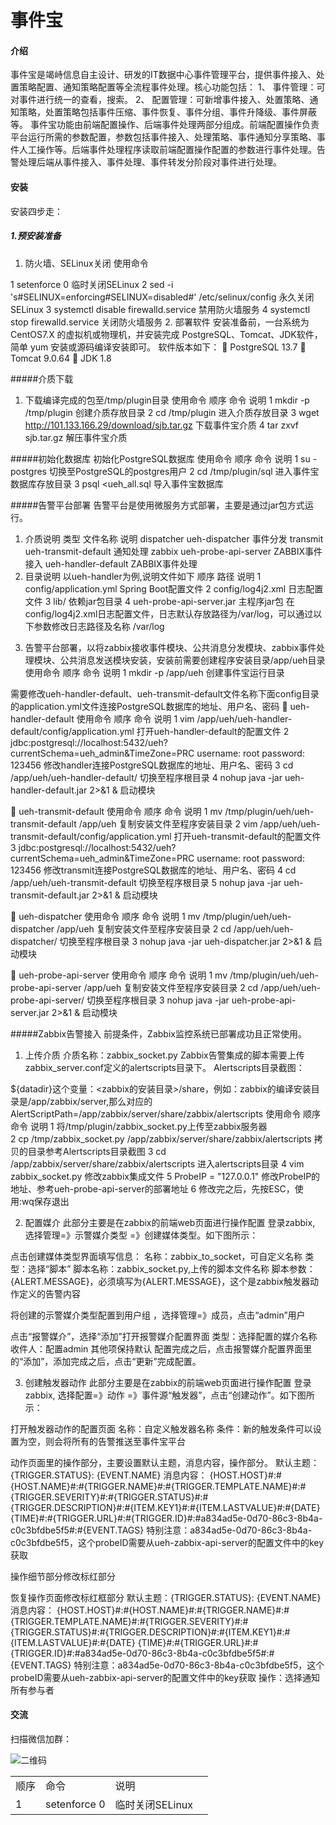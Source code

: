 # 事件宝

#### 介绍
事件宝是竭峙信息自主设计、研发的IT数据中心事件管理平台，提供事件接入、处置策略配置、通知策略配置等全流程事件处理。核心功能包括：
1、	事件管理：可对事件进行统一的查看，搜索。
2、	配置管理：可新增事件接入、处置策略、通知策略，处置策略包括事件压缩、事件恢复、事件分组、事件升降级、事件屏蔽等。
事件宝功能由前端配置操作、后端事件处理两部分组成。前端配置操作负责平台运行所需的参数配置，参数包括事件接入、处理策略、事件通知分享策略、事件人工操作等。后端事件处理程序读取前端配置操作配置的参数进行事件处理。告警处理后端从事件接入、事件处理、事件转发分阶段对事件进行处理。

#### 安装
安装四步走：

##### 1.预安装准备
1.	防火墙、SELinux关闭
使用命令
<table>
<tr>
	<td>顺序</td>
	<td>命令</td>
	<td>说明</td>
	<td></td>
</tr>
<tr>
	<td>1</td>
	<td>setenforce 0</td>
	<td>临时关闭SELinux</td>
	<td></td>
</tr>
1	setenforce 0	临时关闭SELinux
2	sed -i 's#SELINUX=enforcing#SELINUX=disabled#' /etc/selinux/config	永久关闭SELinux
3	systemctl disable firewalld.service	禁用防火墙服务
4	systemctl stop firewalld.service	关闭防火墙服务
2.	部署软件
安装准备前，一台系统为 CentOS7.X 的虚拟机或物理机，并安装完成 PostgreSQL、Tomcat、JDK软件，简单 yum 安装或源码编译安装即可。
软件版本如下：
	PostgreSQL 13.7
	Tomcat 9.0.64
	JDK 1.8

#####介质下载
1.	下载编译完成的包至/tmp/plugin目录
使用命令
顺序	命令	说明
1	mkdir -p /tmp/plugin	创建介质存放目录
2	cd /tmp/plugin	进入介质存放目录
3	wget http://101.133.166.29/download/sjb.tar.gz	下载事件宝介质
4	tar zxvf sjb.tar.gz	解压事件宝介质


#####初始化数据库
	初始化PostgreSQL数据库
使用命令
顺序	命令	说明
1	su - postgres	切换至PostgreSQL的postgres用户
2	cd /tmp/plugin/sql	进入事件宝数据库存放目录
3	psql <ueh_all.sql	导入事件宝数据库


#####告警平台部署
	告警平台是使用微服务方式部署，主要是通过jar包方式运行。
1.	介质说明
类型	文件名称	说明
dispatcher	ueh-dispatcher	事件分发
transmit	ueh-transmit-default	通知处理
zabbix	ueh-probe-api-server	ZABBIX事件接入
	ueh-handler-default	ZABBIX事件处理
2.	目录说明
以ueh-handler为例,说明文件如下
顺序	路径	说明
1	config/application.yml	Spring Boot配置文件
2	config/log4j2.xml	日志配置文件
3	lib/	依赖jar包目录
4	ueh-probe-api-server.jar	主程序jar包
在config/log4j2.xml日志配置文件，日志默认存放路径为/var/log，可以通过以下参数修改日志路径及名称
<property name="LOG_HOME">/var/log </property>
<RollingFile name="rollingFile" fileName="${LOG_HOME}/ueh-probe-api-server.log" filePattern="${LOG_HOME}/$${date:yyyy}/ueh-probe-api-server-%d{yyyy-MM-dd}-%i.log">

3.	告警平台部署，以将zabbix接收事件模块、公共消息分发模块、zabbix事件处理模块、公共消息发送模块安装，安装前需要创建程序安装目录/app/ueh目录
使用命令
顺序	命令	说明
1	mkdir -p /app/ueh	创建事件宝运行目录

需要修改ueh-handler-default、ueh-transmit-default文件名称下面config目录的application.yml文件连接PostgreSQL数据库的地址、用户名、密码
	ueh-handler-default
使用命令
顺序	命令	说明
1	vim /app/ueh/ueh-handler-default/config/application.yml	打开ueh-handler-default的配置文件
2	jdbc:postgresql://localhost:5432/ueh?currentSchema=ueh_admin&TimeZone=PRC
username: root
password: 123456	修改handler连接PostgreSQL数据库的地址、用户名、密码
3	cd /app/ueh/ueh-handler-default/	切换至程序根目录
4	nohup java -jar ueh-handler-default.jar 2>&1 &	启动模块

	ueh-transmit-default
使用命令
顺序	命令	说明
1	mv /tmp/plugin/ueh/ueh-transmit-default /app/ueh	复制安装文件至程序安装目录
2	vim /app/ueh/ueh-transmit-default/config/application.yml	打开ueh-transmit-default的配置文件
3	jdbc:postgresql://localhost:5432/ueh?currentSchema=ueh_admin&TimeZone=PRC
username: root
password: 123456	修改transmit连接PostgreSQL数据库的地址、用户名、密码
4	cd /app/ueh/ueh-transmit-default	切换至程序根目录
5	nohup java -jar ueh-transmit-default.jar 2>&1 &	启动模块

	ueh-dispatcher
使用命令
顺序	命令	说明
1	mv /tmp/plugin/ueh/ueh-dispatcher /app/ueh	复制安装文件至程序安装目录
2	cd /app/ueh/ueh-dispatcher/	切换至程序根目录
3	nohup java -jar ueh-dispatcher.jar 2>&1 &	启动模块

	ueh-probe-api-server
使用命令
顺序	命令	说明
1	mv /tmp/plugin/ueh/ueh-probe-api-server /app/ueh	复制安装文件至程序安装目录
2	cd /app/ueh/ueh-probe-api-server/	切换至程序根目录
3	nohup java -jar ueh-probe-api-server.jar 2>&1 &	启动模块

#####Zabbix告警接入
前提条件，Zabbix监控系统已部署成功且正常使用。
1.	上传介质
介质名称：zabbix_socket.py
Zabbix告警集成的脚本需要上传zabbix_server.conf定义的alertscripts目录下。
Alertscripts目录截图：
 
${datadir}这个变量：<zabbix的安装目录>/share，例如：zabbix的编译安装目录是/app/zabbix/server,那么对应的AlertScriptPath=/app/zabbix/server/share/zabbix/alertscripts
使用命令
顺序	命令	说明
1	将/tmp/plugin/zabbix_socket.py上传至zabbix服务器	
2	cp /tmp/zabbix_socket.py /app/zabbix/server/share/zabbix/alertscripts	拷贝的目录参考Alertscripts目录截图
3	cd /app/zabbix/server/share/zabbix/alertscripts	进入alertscripts目录
4	vim zabbix_socket.py	修改zabbix集成文件
5	ProbeIP = "127.0.0.1"	修改ProbeIP的地址、参考ueh-probe-api-server的部署地址
6	修改完之后，先按ESC，使用:wq保存退出	

2.	配置媒介
此部分主要是在zabbix的前端web页面进行操作配置
登录zabbix, 选择管理=》示警媒介类型 =》创建媒体类型。如下图所示：
 
点击创建媒体类型界面填写信息：
名称：zabbix_to_socket，可自定义名称
类型：选择“脚本”
脚本名称：zabbix_socket.py,上传的脚本文件名称
脚本参数：{ALERT.MESSAGE}，必须填写为{ALERT.MESSAGE}，这个是zabbix触发器动作定义的告警内容
 
将创建的示警媒介类型配置到用户组 ，选择管理=》成员，点击“admin”用户
 
点击“报警媒介”，选择“添加”打开报警媒介配置界面
类型：选择配置的媒介名称
收件人：配置admin
其他项保持默认
配置完成之后，点击报警媒介配置界面里的“添加”，添加完成之后，点击“更新”完成配置。
 
3.	创建触发器动作
此部分主要是在zabbix的前端web页面进行操作配置
登录zabbix, 选择配置=》动作 =》事件源“触发器”，点击“创建动作”。如下图所示：
 
打开触发器动作的配置页面
名称：自定义触发器名称
条件：新的触发条件可以设置为空，则会将所有的告警推送至事件宝平台
 
动作页面里的操作部分，主要设置默认主题，消息内容，操作部分。
默认主题：{TRIGGER.STATUS}: {EVENT.NAME}
消息内容：
{HOST.HOST}#:#{HOST.NAME}#:#{TRIGGER.NAME}#:#{TRIGGER.TEMPLATE.NAME}#:#{TRIGGER.SEVERITY}#:#{TRIGGER.STATUS}#:#{TRIGGER.DESCRIPTION}#:#{ITEM.KEY1}#:#{ITEM.LASTVALUE}#:#{DATE} {TIME}#:#{TRIGGER.URL}#:#{TRIGGER.ID}#:#a834ad5e-0d70-86c3-8b4a-c0c3bfdbe5f5#:#{EVENT.TAGS}
特别注意：a834ad5e-0d70-86c3-8b4a-c0c3bfdbe5f5，这个probeID需要从ueh-zabbix-api-server的配置文件中的key获取
 
 
操作细节部分修改标红部分
 
恢复操作页面修改标红框部分
默认主题：{TRIGGER.STATUS}: {EVENT.NAME}
消息内容：
{HOST.HOST}#:#{HOST.NAME}#:#{TRIGGER.NAME}#:#{TRIGGER.TEMPLATE.NAME}#:#{TRIGGER.SEVERITY}#:#{TRIGGER.STATUS}#:#{TRIGGER.DESCRIPTION}#:#{ITEM.KEY1}#:#{ITEM.LASTVALUE}#:#{DATE} {TIME}#:#{TRIGGER.URL}#:#{TRIGGER.ID}#:#a834ad5e-0d70-86c3-8b4a-c0c3bfdbe5f5#:#{EVENT.TAGS}
特别注意：a834ad5e-0d70-86c3-8b4a-c0c3bfdbe5f5，这个probeID需要从ueh-zabbix-api-server的配置文件中的key获取
操作：选择通知所有参与者
 



#### 交流
扫描微信加群：

![二维码](http://www.china-alert.com/%E5%BE%AE%E4%BF%A1%E5%9B%BE%E7%89%87_20220630143007.jpg)